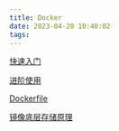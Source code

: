 ```yaml
---
title: Docker
date: 2023-04-20 10:40:02
tags:
---
```


[快速入门](/docker/quick-start)

[进阶使用](/docker/advance)

[Dockerfile](/docker/docker-file)

[镜像底层存储原理](/docker/docker-overlay)
